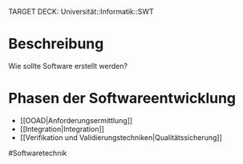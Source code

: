 TARGET DECK: Universität::Informatik::SWT

# Beschreibung
Wie sollte Software erstellt werden?


# Phasen der Softwareentwicklung
- [[OOAD|Anforderungsermittlung]]
- [[Integration|Integration]]
- [[Verifikation und Validierungstechniken|Qualitätssicherung]]



#Softwaretechnik 


